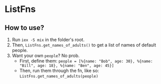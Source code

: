 # ListFns

## How to use?

1. Run `iex -S mix` in the folder's root.
2. Then, `ListFns.get_names_of_adults()` to get a list of names of default people.
3. Want your own `people`? No prob.
   - First, define them: `people = [%{name: "Bob", age: 30}, %{name: "Bill", age: 18}, %{name: "Ben", age: 45}]`
   - Then, run them through the fn, like so: `ListFns.get_names_of_adults(people)`

